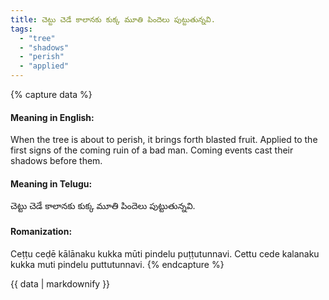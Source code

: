 ```yaml
---
title: చెట్టు చెడే కాలానకు కుక్క మూతి పిందెలు పుట్టుతున్నవి.
tags:
  - "tree"
  - "shadows"
  - "perish"
  - "applied"
---
```


{% capture data %}
#### Meaning in English:
When the tree is about to perish, it brings forth blasted fruit.
Applied to the first signs of the coming ruin of a bad man.
Coming events cast their shadows before them.

#### Meaning in Telugu:
చెట్టు చెడే కాలానకు కుక్క మూతి పిందెలు పుట్టుతున్నవి.

#### Romanization:
Ceṭṭu ceḍē kālānaku kukka mūti pindelu puṭṭutunnavi.
Cettu cede kalanaku kukka muti pindelu puttutunnavi.
{% endcapture %}

{{ data | markdownify }}

